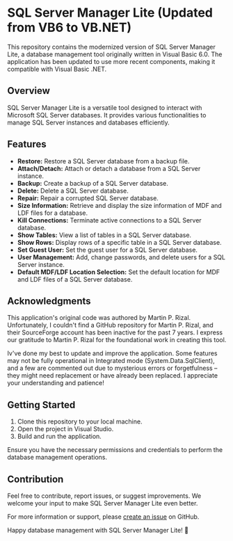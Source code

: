 # SQL Server Manager Lite (Updated from VB6 to VB.NET)

This repository contains the modernized version of SQL Server Manager Lite, a database management tool originally written in Visual Basic 6.0. The application has been updated to use more recent components, making it compatible with Visual Basic .NET.

## Overview

SQL Server Manager Lite is a versatile tool designed to interact with Microsoft SQL Server databases. It provides various functionalities to manage SQL Server instances and databases efficiently.

## Features

- **Restore:** Restore a SQL Server database from a backup file.
- **Attach/Detach:** Attach or detach a database from a SQL Server instance.
- **Backup:** Create a backup of a SQL Server database.
- **Delete:** Delete a SQL Server database.
- **Repair:** Repair a corrupted SQL Server database.
- **Size Information:** Retrieve and display the size information of MDF and LDF files for a database.
- **Kill Connections:** Terminate active connections to a SQL Server database.
- **Show Tables:** View a list of tables in a SQL Server database.
- **Show Rows:** Display rows of a specific table in a SQL Server database.
- **Set Guest User:** Set the guest user for a SQL Server database.
- **User Management:** Add, change passwords, and delete users for a SQL Server instance.
- **Default MDF/LDF Location Selection:** Set the default location for MDF and LDF files of a SQL Server database.


## Acknowledgments

This application's original code was authored by Martin P. Rizal. Unfortunately, I couldn't find a GitHub repository for Martin P. Rizal, and their SourceForge account has been inactive for the past 7 years. I express our gratitude to Martin P. Rizal for the foundational work in creating this tool.

Iv've done my best to update and improve the application. Some features may not be fully operational in Integrated mode (System.Data.SqlClient), and a few are commented out due to mysterious errors or forgetfulness – they might need replacement or have already been replaced. I appreciate your understanding and patience!

## Getting Started

1. Clone this repository to your local machine.
2. Open the project in Visual Studio.
3. Build and run the application.

Ensure you have the necessary permissions and credentials to perform the database management operations.

## Contribution

Feel free to contribute, report issues, or suggest improvements. We welcome your input to make SQL Server Manager Lite even better.

For more information or support, please [create an issue](https://github.com/JoyangAR/SQL-Server-Manager-Lite/issues) on GitHub.

Happy database management with SQL Server Manager Lite! 🚀

